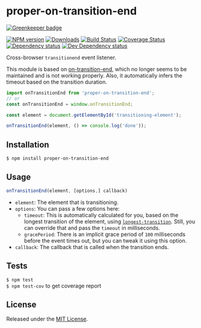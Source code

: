 # proper-on-transition-end

[![Greenkeeper badge](https://badges.greenkeeper.io/IndigoUnited/js-proper-on-transition-end.svg)](https://greenkeeper.io/)

[![NPM version][npm-image]][npm-url] [![Downloads][downloads-image]][npm-url] [![Build Status][travis-image]][travis-url] [![Coverage Status][coveralls-image]][coveralls-url] [![Dependency status][david-dm-image]][david-dm-url] [![Dev Dependency status][david-dm-dev-image]][david-dm-dev-url]

[npm-url]:https://npmjs.org/package/proper-on-transition-end
[downloads-image]:http://img.shields.io/npm/dm/proper-on-transition-end.svg
[npm-image]:http://img.shields.io/npm/v/proper-on-transition-end.svg
[travis-url]:https://travis-ci.org/IndigoUnited/js-proper-on-transition-end
[travis-image]:http://img.shields.io/travis/IndigoUnited/js-proper-on-transition-end/master.svg
[coveralls-url]:https://coveralls.io/r/IndigoUnited/js-proper-on-transition-end
[coveralls-image]:https://img.shields.io/coveralls/IndigoUnited/js-proper-on-transition-end/master.svg
[david-dm-url]:https://david-dm.org/IndigoUnited/js-proper-on-transition-end
[david-dm-image]:https://img.shields.io/david/IndigoUnited/js-proper-on-transition-end.svg
[david-dm-dev-url]:https://david-dm.org/IndigoUnited/js-proper-on-transition-end?type=dev
[david-dm-dev-image]:https://img.shields.io/david/dev/IndigoUnited/js-proper-on-transition-end.svg

Cross-browser `transitionend` event listener.

This module is based on [on-transition-end](https://github.com/jshanson7/on-transition-end), which no longer seems to be maintained and is not working properly. Also, it automatically infers the timeout based on the transition duration.

```js
import onTransitionEnd from 'proper-on-transition-end';
// or
const onTransitionEnd = window.onTransitionEnd;

const element = document.getElementById('transitioning-element');

onTransitionEnd(element, () => console.log('done'));
```

## Installation

`$ npm install proper-on-transition-end`

## Usage

```js
onTransitionEnd(element, [options,] callback)
```

- `element`: The element that is transitioning.
- `options`: You can pass a few options here:
    - `timeout`: This is automatically calculated for you, based on the longest transition of the element, using [`longest-transition`](https://github.com/IndigoUnited/js-longest-transition). Still, you can override that and pass the `timeout` in milliseconds.
    - `gracePeriod`: There is an implicit grace period of `100` milliseconds before the event times out, but you can tweak it using this option.
- `callback`: The callback that is called when the transition ends.

## Tests

`$ npm test`   
`$ npm test-cov` to get coverage report

## License

Released under the [MIT License](http://www.opensource.org/licenses/mit-license.php).
